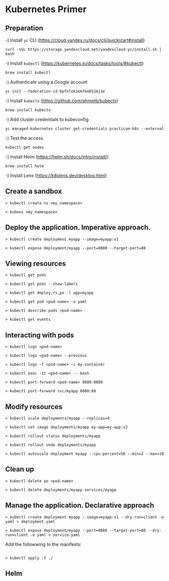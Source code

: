 # Kubernetes Primer

## Preparation

-) Install `yc` CLI (https://cloud.yandex.ru/docs/cli/quickstart#install)

```
curl -sSL https://storage.yandexcloud.net/yandexcloud-yc/install.sh | bash
```

-) Install `kubectl` (https://kubernetes.io/docs/tasks/tools/#kubectl)

```
brew install kubectl
```

-) Authenticate using a Google account

```
yc init --federation-id bpfnlok2em7ee652mj1e
```

-) Install `kubectx` (https://github.com/ahmetb/kubectx)

```
brew install kubectx
```

-) Add cluster credentials to kubeconfig

```
yc managed-kubernetes cluster get-credentials practicum-k8s --external
```

-) Test the access

```
kubectl get nodes
```

-) Install Helm (https://helm.sh/docs/intro/install/)

```
brew install helm
```

-) Install Lens (https://k8slens.dev/desktop.html)

## Create a sandbox

```
> kubectl create ns <my_namespace>

> kubens <my_namespace>
```

## Deploy the application. Imperative approach.

```
> kubectl create deployment myapp --image=myapp:v1

> kubectl expose deployment/myapp --port=8080 --target-port=80
```

## Viewing resources

```
> kubectl get pods

> kubectl get pods --show-labels

> kubectl get deploy,rs,po -l app=myapp

> kubectl get pod <pod-name> -o yaml

> kubectl describe pods <pod-name>

> kubectl get events
```

## Interacting with pods

```
> kubectl logs <pod-name>

> kubectl logs <pod-name> --previous

> kubectl logs -f <pod-name> -c my-container

> kubectl exec -it <pod-name> -- bash

> kubectl port-forward <pod-name> 8080:8080

> kubectl port-forward svc/myapp 8080:80
```

## Modify resources

```
> kubectl scale deployments/myapp --replicas=4

> kubectl set image deployments/myapp my-app=my-app:v2

> kubectl rollout status deployments/myapp

> kubectl rollout undo deployments/myapp

> kubectl autoscale deployment myapp --cpu-percent=50 --min=2 --max=10
```

## Clean up

```
> kubectl delete po <pod-name>

> kubectl delete deployments/myapp services/myapp
```

## Manage the application. Declarative approach

```
> kubectl create deployment myapp --image=myapp:v1 --dry-run=client -o yaml > deployment.yaml

> kubectl expose deployment/myapp --port=8080 --target-port=80 --dry-run=client -o yaml > service.yaml

```

Add the followwing to the manifests:
```
```

```
> kubectl apply -f ./
```

## Helm
